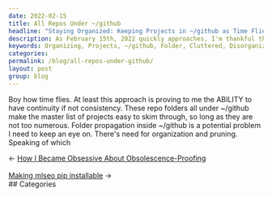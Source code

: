 ```yaml
---
date: 2022-02-15
title: All Repos Under ~/github
headline: "Staying Organized: Keeping Projects in ~/github as Time Flies By"
description: As February 15th, 2022 quickly approaches, I'm thankful that I have been able to stay organized and keep track of all my projects stored in the ~/github folder. However, I need to stay vigilant in my organizing efforts to make sure the folder doesn't get too cluttered and disorganized.
keywords: Organizing, Projects, ~/github, Folder, Cluttered, Disorganized, Pruning, Time, Flying, Staying Vigilant
categories: 
permalink: /blog/all-repos-under-github/
layout: post
group: blog
---
```



Boy how time flies. At least this approach is proving to me the ABILITY to have
continuity if not consistency. These repo folders all under ~/github make the
master list of projects easy to skim through, so long as they are not too
numerous. Folder propagation inside ~/github is a potential problem I need to
keep an eye on. There's need for organization and pruning. Speaking of which


<div class="arrow-links"><div class="post-nav-prev"><span class="arrow">&larr;&nbsp;</span><a href="/blog/how-i-became-obsessive-about-obsolescence-proofing/">How I Became Obsessive About Obsolescence-Proofing</a></div> &nbsp; <div class="post-nav-next"><a href="/blog/making-mlseo-pip-installable/">Making mlseo pip installable</a><span class="arrow">&nbsp;&rarr;</span></div></div>
## Categories

<ul></ul>